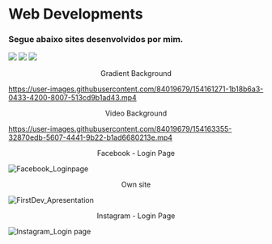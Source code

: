 # Web Developments

<h3> Segue abaixo sites desenvolvidos por mim.</h3>
<p>
<img src="https://img.icons8.com/color/48/000000/html-5--v1.png"/>
  <img src="https://img.icons8.com/color/48/000000/css3.png"/>
  <img src="https://img.icons8.com/color/48/000000/javascript--v1.png"/>
</p>





<p align="center"> Gradient Background</p>

https://user-images.githubusercontent.com/84019679/154161271-1b18b6a3-0433-4200-8007-513cd9b1ad43.mp4

<p align="center"> Video Background</p>

https://user-images.githubusercontent.com/84019679/154163355-32870edb-5607-4441-9b22-b1ad6680213e.mp4

<p align="center"> Facebook - Login Page </p>


![Facebook_Loginpage](https://user-images.githubusercontent.com/84019679/154154071-570f1bd1-9b91-4d0e-8921-c653a786f72c.png)

<p align="center"> Own site </p>


![FirstDev_Apresentation](https://user-images.githubusercontent.com/84019679/154154072-9b1815e1-2c4c-4db9-a183-73ae9ab63c95.png)

<p align="center"> Instagram - Login Page</p>


![Instagram_Login page](https://user-images.githubusercontent.com/84019679/154154075-f9a30e6e-01c4-46f5-89c8-54f7da1e3856.png)
